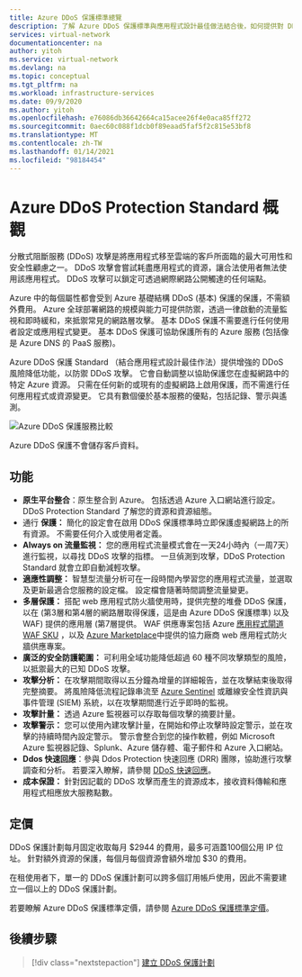```yaml
---
title: Azure DDoS 保護標準總覽
description: 了解 Azure DDoS 保護標準與應用程式設計最佳做法結合後，如何提供對 DDoS 攻擊的防禦。
services: virtual-network
documentationcenter: na
author: yitoh
ms.service: virtual-network
ms.devlang: na
ms.topic: conceptual
ms.tgt_pltfrm: na
ms.workload: infrastructure-services
ms.date: 09/9/2020
ms.author: yitoh
ms.openlocfilehash: e76086db36642664ca15acee26f4e0aca85ff272
ms.sourcegitcommit: 0aec60c088f1dcb0f89eaad5faf5f2c815e53bf8
ms.translationtype: MT
ms.contentlocale: zh-TW
ms.lasthandoff: 01/14/2021
ms.locfileid: "98184454"
---
```

# <a name="azure-ddos-protection-standard-overview"></a>Azure DDoS Protection Standard 概觀

分散式阻斷服務 (DDoS) 攻擊是將應用程式移至雲端的客戶所面臨的最大可用性和安全性顧慮之一。 DDoS 攻擊會嘗試耗盡應用程式的資源，讓合法使用者無法使用該應用程式。 DDoS 攻擊可以鎖定可透過網際網路公開觸達的任何端點。

Azure 中的每個屬性都會受到 Azure 基礎結構 DDoS (基本) 保護的保護，不需額外費用。 Azure 全球部署網路的規模與能力可提供防禦，透過一律啟動的流量監視和即時緩和，來抵禦常見的網路層攻擊。 基本 DDoS 保護不需要進行任何使用者設定或應用程式變更。 基本 DDoS 保護可協助保護所有的 Azure 服務 (包括像是 Azure DNS 的 PaaS 服務)。

Azure DDoS 保護 Standard （結合應用程式設計最佳作法）提供增強的 DDoS 風險降低功能，以防禦 DDoS 攻擊。 它會自動調整以協助保護您在虛擬網路中的特定 Azure 資源。 只需在任何新的或現有的虛擬網路上啟用保護，而不需進行任何應用程式或資源變更。 它具有數個優於基本服務的優點，包括記錄、警示與遙測。 

![Azure DDoS 保護服務比較](./media/ddos-protection-overview/ddos-comparison.png)

Azure DDoS 保護不會儲存客戶資料。

## <a name="features"></a>功能

- **原生平台整合**：原生整合到 Azure。 包括透過 Azure 入口網站進行設定。 DDoS Protection Standard 了解您的資源和資源組態。
- 通行 **保護：** 簡化的設定會在啟用 DDoS 保護標準時立即保護虛擬網路上的所有資源。 不需要任何介入或使用者定義。 
- **Always on 流量監視：** 您的應用程式流量模式會在一天24小時內（一周7天）進行監視，以尋找 DDoS 攻擊的指標。 一旦偵測到攻擊，DDoS Protection Standard 就會立即自動減輕攻擊。
- **適應性調整：** 智慧型流量分析可在一段時間內學習您的應用程式流量，並選取及更新最適合您服務的設定檔。 設定檔會隨著時間調整流量變更。
- **多層保護：** 搭配 web 應用程式防火牆使用時，提供完整的堆疊 DDoS 保護，以在 (第3層和第4層的網路層取得保護，這是由 Azure DDoS 保護標準) 以及 WAF) 提供的應用層 (第7層提供。 WAF 供應專案包括 Azure [應用程式閘道 WAF SKU](../web-application-firewall/ag/ag-overview.md?toc=%2fazure%2fvirtual-network%2ftoc.json) ，以及 [Azure Marketplace](https://azuremarketplace.microsoft.com/marketplace/apps?page=1&search=web%20application%20firewall)中提供的協力廠商 web 應用程式防火牆供應專案。
- **廣泛的安全防護範圍：** 可利用全域功能降低超過 60 種不同攻擊類型的風險，以抵禦最大的已知 DDoS 攻擊。
- **攻擊分析：** 在攻擊期間取得以五分鐘為增量的詳細報告，並在攻擊結束後取得完整摘要。 將風險降低流程記錄串流至 [Azure Sentinel](../sentinel/connect-azure-ddos-protection.md) 或離線安全性資訊與事件管理 (SIEM) 系統，以在攻擊期間進行近乎即時的監視。
- **攻擊計量：** 透過 Azure 監視器可以存取每個攻擊的摘要計量。
- **攻擊警示：** 您可以使用內建攻擊計量，在開始和停止攻擊時設定警示，並在攻擊的持續時間內設定警示。 警示會整合到您的操作軟體，例如 Microsoft Azure 監視器記錄、Splunk、Azure 儲存體、電子郵件和 Azure 入口網站。
- **Ddos 快速回應**：參與 Ddos Protection 快速回應 (DRR) 團隊，協助進行攻擊調查和分析。 若要深入瞭解，請參閱 [DDoS 快速回應](ddos-rapid-response.md)。
- **成本保證：** 針對因記載的 DDoS 攻擊而產生的資源成本，接收資料傳輸和應用程式相應放大服務點數。

## <a name="pricing"></a>定價

DDoS 保護計劃每月固定收取每月 $2944 的費用，最多可涵蓋100個公用 IP 位址。 針對額外資源的保護，每個月每個資源會額外增加 $30 的費用。

在租使用者下，單一的 DDoS 保護計劃可以跨多個訂用帳戶使用，因此不需要建立一個以上的 DDoS 保護計劃。

若要瞭解 Azure DDoS 保護標準定價，請參閱 [Azure DDoS 保護標準定價](https://azure.microsoft.com/pricing/details/ddos-protection/)。

## <a name="next-steps"></a>後續步驟

> [!div class="nextstepaction"]
> [建立 DDoS 保護計劃](manage-ddos-protection.md)
